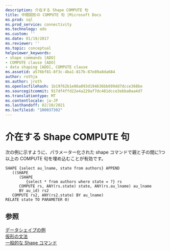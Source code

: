```yaml
---
description: 介在する Shape COMPUTE 句
title: 中間図形の COMPUTE 句 |Microsoft Docs
ms.prod: sql
ms.prod_service: connectivity
ms.technology: ado
ms.custom: ''
ms.date: 01/19/2017
ms.reviewer: ''
ms.topic: conceptual
helpviewer_keywords:
- shape commands [ADO]
- COMPUTE clause [ADO]
- data shaping [ADO], COMPUTE clause
ms.assetid: a576bf81-8f3c-4ba1-817b-87e89a8da684
author: rothja
ms.author: jroth
ms.openlocfilehash: 1b19762b1e06a093d194636bb699dd7dcce368be
ms.sourcegitcommit: 917df4ffd22e4a229af7dc481dcce3ebba0aa4d7
ms.translationtype: MT
ms.contentlocale: ja-JP
ms.lasthandoff: 02/10/2021
ms.locfileid: "100037302"
---
```

# <a name="intervening-shape-compute-clauses"></a>介在する Shape COMPUTE 句
次の例に示すように、パラメーター化された shape コマンドで親と子の間に1つ以上の COMPUTE 句を埋め込むことが有効です。  
  
```  
SHAPE {select au_lname, state from authors} APPEND   
   ((SHAPE   
      (SHAPE   
         {select * from authors where state = ?} rs   
      COMPUTE rs, ANY(rs.state) state, ANY(rs.au_lname) au_lname   
      BY au_id) rs2   
   COMPUTE rs2, ANY(rs2.state) BY au_lname)   
RELATE state TO PARAMETER 0)  
```  
  
## <a name="see-also"></a>参照  
 [データシェイプの例](./data-shaping-example.md)   
 [仮形の文法](./formal-shape-grammar.md)   
 [一般的な Shape コマンド](./shape-commands-in-general.md)